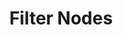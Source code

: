 ---
title: Filter Nodes
header: Filter Nodes
permalink: /nodes/effects/filters
layout: effect_nodes
---